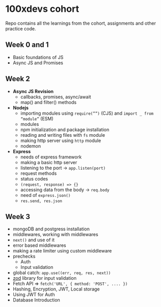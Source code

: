 # 100xdevs cohort 
Repo contains all the learnings from the cohort, assignments and other practice code.

## Week 0 and 1
- Basic foundations of JS
- Async JS and Promises

## Week 2
- **Async JS Revision**
  - callbacks, promises, async/await
  - map() and filter() methods
- **Nodejs**
  - importing modules using `require(””)` (CJS) and `import _ from “module”` (ESM) 
  - modules
  - npm initialization and package installation
  - reading and writing files with `fs` module
  - making http server using `http` module
  - nodemon
- **Express**
  - needs of express framework
  - making a basic http server
  - listening to the port -> `app.listen(port)`
  - request methods
  - status codes
  - `(request, response) => {}`
  - accessing data from the body -> `req.body`
  - need of `express.json()`
  - `res.send, res.json`
 
## Week 3
- mongoDB and postgress installation
- middlewares, working with middlewares
- `next()` and use of it
- error based middlewares
- making a rate limiter using custom middleware
- prechecks
  - Auth
  - Input validation
- global catch: `app.use((err, req, res, next))`
- [zod](https://zod.dev/) library for input validation
- Fetch API => `fetch('URL', { method: 'POST', .... })`
- Hashing, Encryption, JWT, Local storage
- Using JWT for Auth
- Database Introduction
